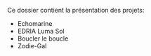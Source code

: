 Ce dossier contient la présentation des projets:
* Echomarine
* EDRIA Luma Sol 
* Boucler le boucle
* Zodie-Gal

